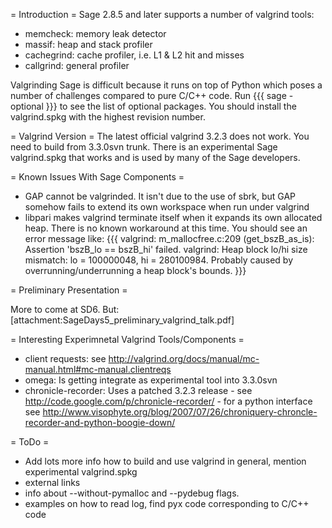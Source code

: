 = Introduction =
Sage 2.8.5 and later supports a number of valgrind tools:

 * memcheck: memory leak detector
 * massif: heap and stack profiler
 * cachegrind: cache profiler, i.e. L1 & L2 hit and misses
 * callgrind: general profiler

Valgrinding Sage is difficult because it runs on top of Python which poses a number of challenges compared to pure C/C++ code. Run
{{{
sage -optional
}}}
to see the list of optional packages. You should install the valgrind.spkg with the highest revision number. 

= Valgrind Version =
The latest official valgrind 3.2.3 does not work. You need to build from 3.3.0svn trunk. There is an experimental Sage valgrind.spkg that works and is used by many of the Sage developers.

= Known Issues With Sage Components =

 * GAP cannot be valgrinded. It isn't due to the use of sbrk, but GAP somehow fails to extend its own workspace when run under valgrind
 * libpari makes valgrind terminate itself when it expands its own allocated heap. There is no known workaround at this time. You should see an error message like:
{{{
valgrind: m_mallocfree.c:209 (get_bszB_as_is): Assertion 'bszB_lo == bszB_hi' failed.
valgrind: Heap block lo/hi size mismatch: lo = 100000048, hi = 280100984.
Probably caused by overrunning/underrunning a heap block's bounds.
}}}

= Preliminary Presentation =

More to come at SD6. But: [attachment:SageDays5_preliminary_valgrind_talk.pdf]

= Interesting Experimnetal Valgrind Tools/Components =

 * client requests: see http://valgrind.org/docs/manual/mc-manual.html#mc-manual.clientreqs
 * omega: Is getting integrate as experimental tool into 3.3.0svn
 * chronicle-recorder: Uses a patched 3.2.3 release - see http://code.google.com/p/chronicle-recorder/ - for a python interface see http://www.visophyte.org/blog/2007/07/26/chroniquery-chroncle-recorder-and-python-boogie-down/

= ToDo =
 * Add lots more info how to build and use valgrind in general, mention experimental valgrind.spkg
 * external links
 * info about --without-pymalloc and --pydebug flags.
 * examples on how to read log, find pyx code corresponding to C/C++ code

